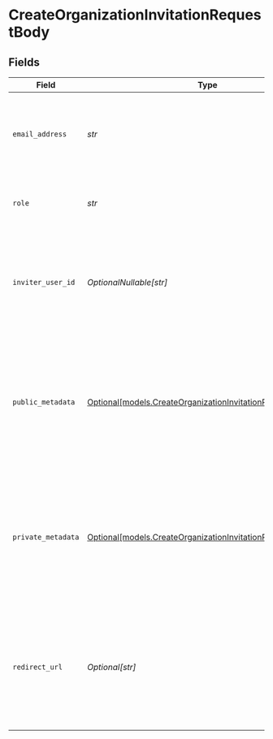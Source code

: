 # CreateOrganizationInvitationRequestBody


## Fields

| Field                                                                                                                                    | Type                                                                                                                                     | Required                                                                                                                                 | Description                                                                                                                              | Example                                                                                                                                  |
| ---------------------------------------------------------------------------------------------------------------------------------------- | ---------------------------------------------------------------------------------------------------------------------------------------- | ---------------------------------------------------------------------------------------------------------------------------------------- | ---------------------------------------------------------------------------------------------------------------------------------------- | ---------------------------------------------------------------------------------------------------------------------------------------- |
| `email_address`                                                                                                                          | *str*                                                                                                                                    | :heavy_check_mark:                                                                                                                       | The email address of the new member that is going to be invited to the organization                                                      | user@example.com                                                                                                                         |
| `role`                                                                                                                                   | *str*                                                                                                                                    | :heavy_check_mark:                                                                                                                       | The role of the new member in the organization                                                                                           | admin                                                                                                                                    |
| `inviter_user_id`                                                                                                                        | *OptionalNullable[str]*                                                                                                                  | :heavy_minus_sign:                                                                                                                       | The ID of the user that invites the new member to the organization.<br/>Must be an administrator in the organization.                    | user_67890                                                                                                                               |
| `public_metadata`                                                                                                                        | [Optional[models.CreateOrganizationInvitationPublicMetadata]](../models/createorganizationinvitationpublicmetadata.md)                   | :heavy_minus_sign:                                                                                                                       | Metadata saved on the organization invitation, read-only from the Frontend API and fully accessible (read/write) from the Backend API.   | {<br/>"key": "value"<br/>}                                                                                                               |
| `private_metadata`                                                                                                                       | [Optional[models.CreateOrganizationInvitationPrivateMetadata]](../models/createorganizationinvitationprivatemetadata.md)                 | :heavy_minus_sign:                                                                                                                       | Metadata saved on the organization invitation, fully accessible (read/write) from the Backend API but not visible from the Frontend API. | {<br/>"private_key": "secret_value"<br/>}                                                                                                |
| `redirect_url`                                                                                                                           | *Optional[str]*                                                                                                                          | :heavy_minus_sign:                                                                                                                       | Optional URL that the invitee will be redirected to once they accept the invitation by clicking the join link in the invitation email.   | https://example.com/welcome                                                                                                              |